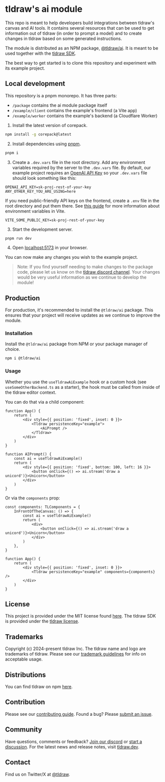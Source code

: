 # tldraw's ai module

This repo is meant to help developers build integrations between tldraw's canvas and AI tools. It contains several resources that can be used to get information out of tldraw (in order to prompt a model) and to create changes in tldraw based on some generated instructions.

The module is distributed as an NPM package, [@tldraw/ai](https://www.npmjs.com/package/@tldraw/ai). It is meant to be used together with the [tldraw SDK](https://github.com/tldraw/tldraw).

The best way to get started is to clone this repository and experiment with its example project.

## Local development

This repository is a pnpm monorepo. It has three parts:

- `/package` contains the ai module package itself
- `/example/client` contains the example's frontend (a Vite app)
- `/example/worker` contains the example's backend (a Cloudflare Worker)

1. Install the latest version of corepack.

```bash
npm install -g corepack@latest
```

2. Install dependencies using [pnpm](https://pnpm.io/).

```bash
pnpm i
```

3. Create a `.dev.vars` file in the root directory. Add any environment variables required by the server to the `.dev.vars` file. By default, our example project requires an [OpenAI API Key](https://platform.openai.com/settings/organization/api-keys) so your `.dev.vars` file should look something like this:

```
OPENAI_API_KEY=sk-proj-rest-of-your-key
ANY_OTHER_KEY_YOU_ARE_USING=here
```

If you need public-friendly API keys on the frontend, create a `.env` file in the root directory and put them there. See [this guide](https://vite.dev/guide/env-and-mode) for more information about environment variables in Vite.

```
VITE_SOME_PUBLIC_KEY=sk-proj-rest-of-your-key
```

3. Start the development server.

```bash
pnpm run dev
```

4. Open [localhost:5173](http://localhost:5173) in your browser.

You can now make any changes you wish to the example project.

> Note: If you find yourself needing to make changes to the package code, please let us know on the [tldraw discord channel](https://discord.gg/9PSF2C5KgV). Your changes would be very useful information as we continue to develop the module!

## Production

For production, it's recommended to install the `@tldraw/ai` package. This ensures that your project will receive updates as we continue to improve the module.

### Installation

Install the `@tldraw/ai` package from NPM or your package manager of choice.

```bash
npm i @tldraw/ai
```

### Usage

Whether you use the `useTldrawAiExample` hook or a custom hook (see `useSomeOtherBackend.ts` as a starter), the hook must be called from inside of the tldraw editor context.

You can do that via a child component:

```tsx
function App() {
	return (
		<div style={{ position: 'fixed', inset: 0 }}>
			<Tldraw persistenceKey="example">
				<AiPrompt />
			</Tldraw>
		</div>
	)
}

function AIPrompt() {
	const ai = useTldrawAiExample()
	return (
		<div style={{ position: 'fixed', bottom: 100, left: 16 }}>
			<button onClick={() => ai.stream('draw a unicord')}>Unicorn</button>
		</div>
	)
}
```

Or via the `components` prop:

```tsx
const components: TLComponents = {
	InFrontOfTheCanvas: () => {
		const ai = useTldrawAiExample()
		return (
			<div>
				<button onClick={() => ai.stream('draw a unicord')}>Unicorn</button>
			</div>
		)
	},
}

function App() {
	return (
		<div style={{ position: 'fixed', inset: 0 }}>
			<Tldraw persistenceKey="example" components={components} />
		</div>
	)
}
```

## License

This project is provided under the MIT license found [here](https://github.com/tldraw/vite-template/blob/main/LICENSE.md). The tldraw SDK is provided under the [tldraw license](https://github.com/tldraw/tldraw/blob/main/LICENSE.md).

## Trademarks

Copyright (c) 2024-present tldraw Inc. The tldraw name and logo are trademarks of tldraw. Please see our [trademark guidelines](https://github.com/tldraw/tldraw/blob/main/TRADEMARKS.md) for info on acceptable usage.

## Distributions

You can find tldraw on npm [here](https://www.npmjs.com/package/@tldraw/tldraw?activeTab=versions).

## Contribution

Please see our [contributing guide](https://github.com/tldraw/tldraw/blob/main/CONTRIBUTING.md). Found a bug? Please [submit an issue](https://github.com/tldraw/tldraw/issues/new).

## Community

Have questions, comments or feedback? [Join our discord](https://discord.gg/rhsyWMUJxd) or [start a discussion](https://github.com/tldraw/tldraw/discussions/new). For the latest news and release notes, visit [tldraw.dev](https://tldraw.dev).

## Contact

Find us on Twitter/X at [@tldraw](https://twitter.com/tldraw).
